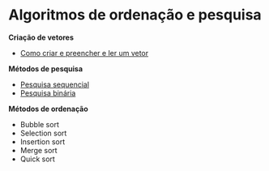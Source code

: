 # Algoritmos de ordenação e pesquisa

**Criação de vetores**
- [Como criar e preencher e ler um vetor](https://github.com/theandersonn/algoritmos-de-ordenacao-e-pesquisa/blob/master/criacao-de-vetores.md)

**Métodos de pesquisa**
- [Pesquisa sequencial](https://github.com/theandersonn/algoritmos-de-ordenacao-e-pesquisa/blob/master/pesquisa-sequencial.md)
- [Pesquisa binária](https://github.com/theandersonn/algoritmos-de-ordenacao-e-pesquisa/blob/master/pesquisa-binaria.md)

**Métodos de ordenação**
- Bubble sort
- Selection sort
- Insertion sort
- Merge sort
- Quick sort